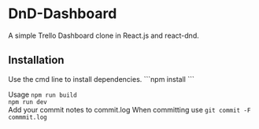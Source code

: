# DnD-Dashboard
A simple Trello Dashboard clone in React.js and react-dnd.

<h2>Installation</h2>
Use the cmd line to install dependencies.
```npm install ```
<br>

Usage
```npm run build```
<br>
```npm run dev```
<br>
Add your commit notes to commit.log When committing use
```git commit -F commmit.log```
